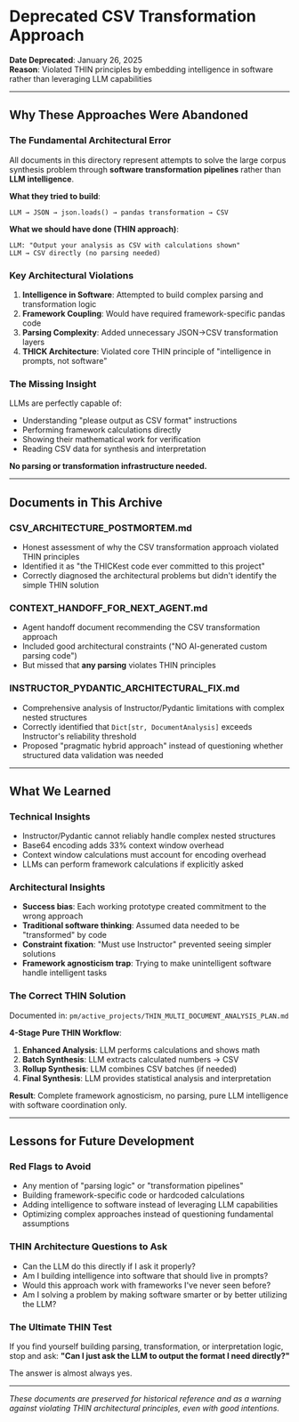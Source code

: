# Deprecated CSV Transformation Approach

**Date Deprecated**: January 26, 2025  
**Reason**: Violated THIN principles by embedding intelligence in software rather than leveraging LLM capabilities  

---

## Why These Approaches Were Abandoned

### **The Fundamental Architectural Error**

All documents in this directory represent attempts to solve the large corpus synthesis problem through **software transformation pipelines** rather than **LLM intelligence**. 

**What they tried to build**:
```
LLM → JSON → json.loads() → pandas transformation → CSV
```

**What we should have done (THIN approach)**:
```
LLM: "Output your analysis as CSV with calculations shown"
LLM → CSV directly (no parsing needed)
```

### **Key Architectural Violations**

1. **Intelligence in Software**: Attempted to build complex parsing and transformation logic
2. **Framework Coupling**: Would have required framework-specific pandas code  
3. **Parsing Complexity**: Added unnecessary JSON→CSV transformation layers
4. **THICK Architecture**: Violated core THIN principle of "intelligence in prompts, not software"

### **The Missing Insight**

LLMs are perfectly capable of:
- Understanding "please output as CSV format" instructions
- Performing framework calculations directly  
- Showing their mathematical work for verification
- Reading CSV data for synthesis and interpretation

**No parsing or transformation infrastructure needed.**

---

## Documents in This Archive

### **CSV_ARCHITECTURE_POSTMORTEM.md**
- Honest assessment of why the CSV transformation approach violated THIN principles
- Identified it as "the THICKest code ever committed to this project"
- Correctly diagnosed the architectural problems but didn't identify the simple THIN solution

### **CONTEXT_HANDOFF_FOR_NEXT_AGENT.md**  
- Agent handoff document recommending the CSV transformation approach
- Included good architectural constraints ("NO AI-generated custom parsing code")
- But missed that **any parsing** violates THIN principles

### **INSTRUCTOR_PYDANTIC_ARCHITECTURAL_FIX.md**
- Comprehensive analysis of Instructor/Pydantic limitations with complex nested structures
- Correctly identified that `Dict[str, DocumentAnalysis]` exceeds Instructor's reliability threshold
- Proposed "pragmatic hybrid approach" instead of questioning whether structured data validation was needed

---

## What We Learned

### **Technical Insights**
- Instructor/Pydantic cannot reliably handle complex nested structures
- Base64 encoding adds 33% context window overhead  
- Context window calculations must account for encoding overhead
- LLMs can perform framework calculations if explicitly asked

### **Architectural Insights**  
- **Success bias**: Each working prototype created commitment to the wrong approach
- **Traditional software thinking**: Assumed data needed to be "transformed" by code
- **Constraint fixation**: "Must use Instructor" prevented seeing simpler solutions
- **Framework agnosticism trap**: Trying to make unintelligent software handle intelligent tasks

### **The Correct THIN Solution**
Documented in: `pm/active_projects/THIN_MULTI_DOCUMENT_ANALYSIS_PLAN.md`

**4-Stage Pure THIN Workflow**:
1. **Enhanced Analysis**: LLM performs calculations and shows math
2. **Batch Synthesis**: LLM extracts calculated numbers → CSV  
3. **Rollup Synthesis**: LLM combines CSV batches (if needed)
4. **Final Synthesis**: LLM provides statistical analysis and interpretation

**Result**: Complete framework agnosticism, no parsing, pure LLM intelligence with software coordination only.

---

## Lessons for Future Development

### **Red Flags to Avoid**
- Any mention of "parsing logic" or "transformation pipelines"  
- Building framework-specific code or hardcoded calculations
- Adding intelligence to software instead of leveraging LLM capabilities
- Optimizing complex approaches instead of questioning fundamental assumptions

### **THIN Architecture Questions to Ask**
- Can the LLM do this directly if I ask it properly?
- Am I building intelligence into software that should live in prompts?
- Would this approach work with frameworks I've never seen before?
- Am I solving a problem by making software smarter or by better utilizing the LLM?

### **The Ultimate THIN Test**
If you find yourself building parsing, transformation, or interpretation logic, stop and ask: **"Can I just ask the LLM to output the format I need directly?"**

The answer is almost always yes.

---

*These documents are preserved for historical reference and as a warning against violating THIN architectural principles, even with good intentions.* 